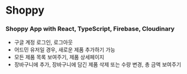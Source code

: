 # Shoppy

### Shoppy App with React, TypeScript, Firebase, Cloudinary

- 구글 계정 로그인, 로그아웃
- 어드민 유저일 경우, 새로운 제품 추가하기 가능
- 모든 제품 목록 보여주기, 제품 상세페이지
- 장바구니에 추가, 장바구니에 담긴 제품 삭제 또는 수량 변경, 총 금액 보여주기
